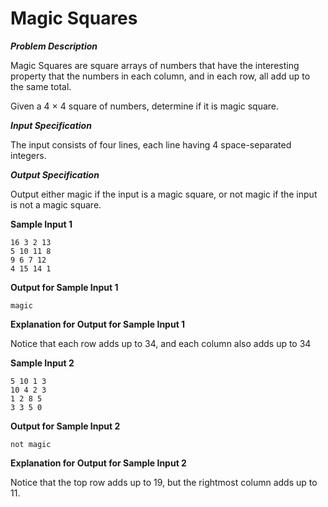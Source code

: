 # Magic Squares

***Problem Description***

Magic Squares are square arrays of numbers that have the interesting property that the numbers in
each column, and in each row, all add up to the same total.

Given a 4 × 4 square of numbers, determine if it is magic square.

***Input Specification***

The input consists of four lines, each line having 4 space-separated integers.

***Output Specification***

Output either magic if the input is a magic square, or not magic if the input is not a magic
square.

**Sample Input 1**

```
16 3 2 13
5 10 11 8
9 6 7 12
4 15 14 1
```

**Output for Sample Input 1**

```
magic
```

**Explanation for Output for Sample Input 1**

Notice that each row adds up to 34, and each column also adds up to 34

**Sample Input 2**

```
5 10 1 3
10 4 2 3
1 2 8 5
3 3 5 0
```

**Output for Sample Input 2**

```
not magic
```

**Explanation for Output for Sample Input 2**

Notice that the top row adds up to 19, but the rightmost column adds up to 11.